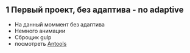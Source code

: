 ## 1 Первый проект, без адаптива - no adaptive
- На данный моммент без адаптива
- Немного анимации
- Сброщик gulp 
- посмотреть [Antools](https://roman-code-class.github.io/antools/)
